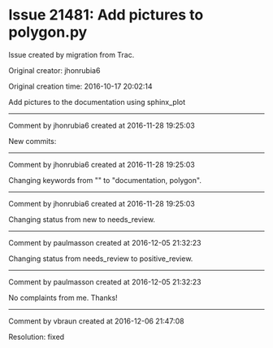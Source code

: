 # Issue 21481: Add pictures to polygon.py

Issue created by migration from Trac.

Original creator: jhonrubia6

Original creation time: 2016-10-17 20:02:14

Add pictures to the documentation using sphinx_plot


---

Comment by jhonrubia6 created at 2016-11-28 19:25:03

New commits:


---

Comment by jhonrubia6 created at 2016-11-28 19:25:03

Changing keywords from "" to "documentation, polygon".


---

Comment by jhonrubia6 created at 2016-11-28 19:25:03

Changing status from new to needs_review.


---

Comment by paulmasson created at 2016-12-05 21:32:23

Changing status from needs_review to positive_review.


---

Comment by paulmasson created at 2016-12-05 21:32:23

No complaints from me. Thanks!


---

Comment by vbraun created at 2016-12-06 21:47:08

Resolution: fixed
